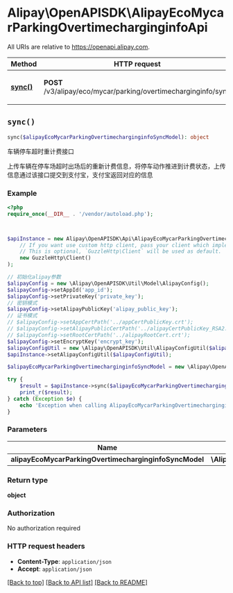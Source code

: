 # Alipay\OpenAPISDK\AlipayEcoMycarParkingOvertimecharginginfoApi

All URIs are relative to https://openapi.alipay.com.

Method | HTTP request | Description
------------- | ------------- | -------------
[**sync()**](AlipayEcoMycarParkingOvertimecharginginfoApi.md#sync) | **POST** /v3/alipay/eco/mycar/parking/overtimecharginginfo/sync | 车辆停车超时重计费接口


## `sync()`

```php
sync($alipayEcoMycarParkingOvertimecharginginfoSyncModel): object
```

车辆停车超时重计费接口

上传车辆在停车场超时出场后的重新计费信息，将停车动作推进到计费状态，上传信息通过该接口提交到支付宝，支付宝返回对应的信息

### Example

```php
<?php
require_once(__DIR__ . '/vendor/autoload.php');



$apiInstance = new Alipay\OpenAPISDK\Api\AlipayEcoMycarParkingOvertimecharginginfoApi(
    // If you want use custom http client, pass your client which implements `GuzzleHttp\ClientInterface`.
    // This is optional, `GuzzleHttp\Client` will be used as default.
    new GuzzleHttp\Client()
);

// 初始化alipay参数
$alipayConfig = new \Alipay\OpenAPISDK\Util\Model\AlipayConfig();
$alipayConfig->setAppId('app_id');
$alipayConfig->setPrivateKey('private_key');
// 密钥模式
$alipayConfig->setAlipayPublicKey('alipay_public_key');
// 证书模式
// $alipayConfig->setAppCertPath('../appCertPublicKey.crt');
// $alipayConfig->setAlipayPublicCertPath('../alipayCertPublicKey_RSA2.crt');
// $alipayConfig->setRootCertPath('../alipayRootCert.crt');
$alipayConfig->setEncryptKey('encrypt_key');
$alipayConfigUtil = new \Alipay\OpenAPISDK\Util\AlipayConfigUtil($alipayConfig);
$apiInstance->setAlipayConfigUtil($alipayConfigUtil);

$alipayEcoMycarParkingOvertimecharginginfoSyncModel = new \Alipay\OpenAPISDK\Model\AlipayEcoMycarParkingOvertimecharginginfoSyncModel(); // \Alipay\OpenAPISDK\Model\AlipayEcoMycarParkingOvertimecharginginfoSyncModel

try {
    $result = $apiInstance->sync($alipayEcoMycarParkingOvertimecharginginfoSyncModel);
    print_r($result);
} catch (Exception $e) {
    echo 'Exception when calling AlipayEcoMycarParkingOvertimecharginginfoApi->sync: ', $e->getMessage(), PHP_EOL;
}
```

### Parameters

Name | Type | Description  | Notes
------------- | ------------- | ------------- | -------------
 **alipayEcoMycarParkingOvertimecharginginfoSyncModel** | **\Alipay\OpenAPISDK\Model\AlipayEcoMycarParkingOvertimecharginginfoSyncModel**|  | [optional]

### Return type

**object**

### Authorization

No authorization required

### HTTP request headers

- **Content-Type**: `application/json`
- **Accept**: `application/json`

[[Back to top]](#) [[Back to API list]](../../README.md#api-endpoints)
[[Back to README]](../../README.md)
